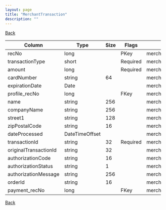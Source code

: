 ```yaml
---
layout: page
title: "MerchantTransaction"
description: ""
---
```

<div class="nav-back"><a href="{{ 'api' | relative_url }}">Back</a></div>




| Column | Type | Size | Flags | Table | Description |
| ------ | ---- | ---- | ----- | ----- | ----------- |
| recNo | long |  | PKey | merchantTransaction | 
| transactionType | short |  | Required | merchantTransaction | 
| amount | long |  | Required | merchantTransaction | 
| cardNumber | string | 64 |  | merchantTransaction | 
| expirationDate | Date |  |  | merchantTransaction | 
| profile_recNo | long |  | FKey | merchantTransaction | 
| name | string | 256 |  | merchantTransaction | 
| companyName | string | 256 |  | merchantTransaction | 
| street1 | string | 128 |  | merchantTransaction | 
| zipPostalCode | string | 16 |  | merchantTransaction | 
| dateProcessed | DateTimeOffset |  |  | merchantTransaction | 
| transactionId | string | 32 | Required | merchantTransaction | 
| originalTransactionId | string | 32 |  | merchantTransaction | 
| authorizationCode | string | 16 |  | merchantTransaction | 
| authorizationStatus | string | 1 |  | merchantTransaction | 
| authorizationMessage | string | 256 |  | merchantTransaction | 
| orderId | string | 16 |  | merchantTransaction | 
| payment_recNo | long |  | FKey | merchantTransaction | 



<div class="nav-back"><a href="{{ 'api' | relative_url }}">Back</a></div>
